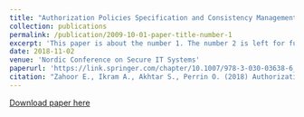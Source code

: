 ```yaml
---
title: "Authorization Policies Specification and Consistency Management within Multi-cloud Environments"
collection: publications
permalink: /publication/2009-10-01-paper-title-number-1
excerpt: 'This paper is about the number 1. The number 2 is left for future work.'
date: 2018-11-02
venue: 'Nordic Conference on Secure IT Systems'
paperurl: 'https://link.springer.com/chapter/10.1007/978-3-030-03638-6_17'
citation: "Zahoor E., Ikram A., Akhtar S., Perrin O. (2018) Authorization Policies Specification and Consistency Management within Multi-cloud Environments. In: Gruschka N. (eds) Secure IT Systems. NordSec 2018. Lecture Notes in Computer Science, vol 11252. Springer, Cham"
---
```


[Download paper here](https://link.springer.com/chapter/10.1007/978-3-030-03638-6_17)

<!-- Recommended citation: Your Name, You. (2009). "Paper Title Number 1." <i>Journal 1</i>. 1(1). -->

